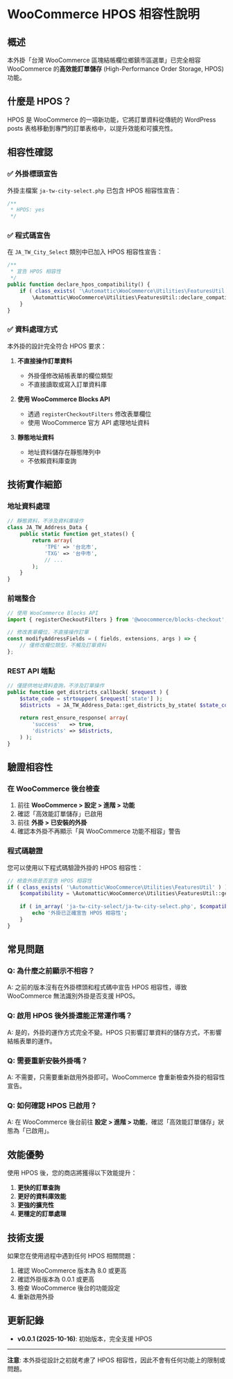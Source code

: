 # WooCommerce HPOS 相容性說明

## 概述

本外掛「台灣 WooCommerce 區塊結帳欄位鄉鎮市區選單」已完全相容 WooCommerce 的**高效能訂單儲存** (High-Performance Order Storage, HPOS) 功能。

## 什麼是 HPOS？

HPOS 是 WooCommerce 的一項新功能，它將訂單資料從傳統的 WordPress posts 表格移動到專門的訂單表格中，以提升效能和可擴充性。

## 相容性確認

### ✅ 外掛標頭宣告

外掛主檔案 `ja-tw-city-select.php` 已包含 HPOS 相容性宣告：

```php
/**
 * HPOS: yes
 */
```

### ✅ 程式碼宣告

在 `JA_TW_City_Select` 類別中已加入 HPOS 相容性宣告：

```php
/**
 * 宣告 HPOS 相容性
 */
public function declare_hpos_compatibility() {
    if ( class_exists( '\Automattic\WooCommerce\Utilities\FeaturesUtil' ) ) {
        \Automattic\WooCommerce\Utilities\FeaturesUtil::declare_compatibility( 'custom_order_tables', __FILE__, true );
    }
}
```

### ✅ 資料處理方式

本外掛的設計完全符合 HPOS 要求：

1. **不直接操作訂單資料**
   - 外掛僅修改結帳表單的欄位類型
   - 不直接讀取或寫入訂單資料庫

2. **使用 WooCommerce Blocks API**
   - 透過 `registerCheckoutFilters` 修改表單欄位
   - 使用 WooCommerce 官方 API 處理地址資料

3. **靜態地址資料**
   - 地址資料儲存在靜態陣列中
   - 不依賴資料庫查詢

## 技術實作細節

### 地址資料處理

```php
// 靜態資料，不涉及資料庫操作
class JA_TW_Address_Data {
    public static function get_states() {
        return array(
            'TPE' => '台北市',
            'TXG' => '台中市',
            // ...
        );
    }
}
```

### 前端整合

```javascript
// 使用 WooCommerce Blocks API
import { registerCheckoutFilters } from '@woocommerce/blocks-checkout';

// 修改表單欄位，不直接操作訂單
const modifyAddressFields = ( fields, extensions, args ) => {
    // 僅修改欄位類型，不觸及訂單資料
};
```

### REST API 端點

```php
// 僅提供地址資料查詢，不涉及訂單操作
public function get_districts_callback( $request ) {
    $state_code = strtoupper( $request['state'] );
    $districts  = JA_TW_Address_Data::get_districts_by_state( $state_code );
    
    return rest_ensure_response( array(
        'success'   => true,
        'districts' => $districts,
    ) );
}
```

## 驗證相容性

### 在 WooCommerce 後台檢查

1. 前往 **WooCommerce > 設定 > 進階 > 功能**
2. 確認「高效能訂單儲存」已啟用
3. 前往 **外掛 > 已安裝的外掛**
4. 確認本外掛不再顯示「與 WooCommerce 功能不相容」警告

### 程式碼驗證

您可以使用以下程式碼驗證外掛的 HPOS 相容性：

```php
// 檢查外掛是否宣告 HPOS 相容性
if ( class_exists( '\Automattic\WooCommerce\Utilities\FeaturesUtil' ) ) {
    $compatibility = \Automattic\WooCommerce\Utilities\FeaturesUtil::get_compatible_plugins_for_feature( 'custom_order_tables' );
    
    if ( in_array( 'ja-tw-city-select/ja-tw-city-select.php', $compatibility ) ) {
        echo '外掛已正確宣告 HPOS 相容性';
    }
}
```

## 常見問題

### Q: 為什麼之前顯示不相容？

A: 之前的版本沒有在外掛標頭和程式碼中宣告 HPOS 相容性，導致 WooCommerce 無法識別外掛是否支援 HPOS。

### Q: 啟用 HPOS 後外掛還能正常運作嗎？

A: 是的，外掛的運作方式完全不變。HPOS 只影響訂單資料的儲存方式，不影響結帳表單的運作。

### Q: 需要重新安裝外掛嗎？

A: 不需要，只需要重新啟用外掛即可。WooCommerce 會重新檢查外掛的相容性宣告。

### Q: 如何確認 HPOS 已啟用？

A: 在 WooCommerce 後台前往 **設定 > 進階 > 功能**，確認「高效能訂單儲存」狀態為「已啟用」。

## 效能優勢

使用 HPOS 後，您的商店將獲得以下效能提升：

1. **更快的訂單查詢**
2. **更好的資料庫效能**
3. **更強的擴充性**
4. **更穩定的訂單處理**

## 技術支援

如果您在使用過程中遇到任何 HPOS 相關問題：

1. 確認 WooCommerce 版本為 8.0 或更高
2. 確認外掛版本為 0.0.1 或更高
3. 檢查 WooCommerce 後台的功能設定
4. 重新啟用外掛

## 更新記錄

- **v0.0.1 (2025-10-16)**: 初始版本，完全支援 HPOS

---

**注意**: 本外掛從設計之初就考慮了 HPOS 相容性，因此不會有任何功能上的限制或問題。
